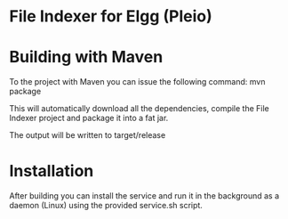 # File Indexer for Elgg (Pleio)

# Building with Maven
To the project with Maven you can issue the following command:
mvn package

This will automatically download all the dependencies, compile the File
Indexer project and package it into a fat jar.

The output will be written to target/release

# Installation
After building you can install the service and run it in the background
as a daemon (Linux) using the provided service.sh script.
